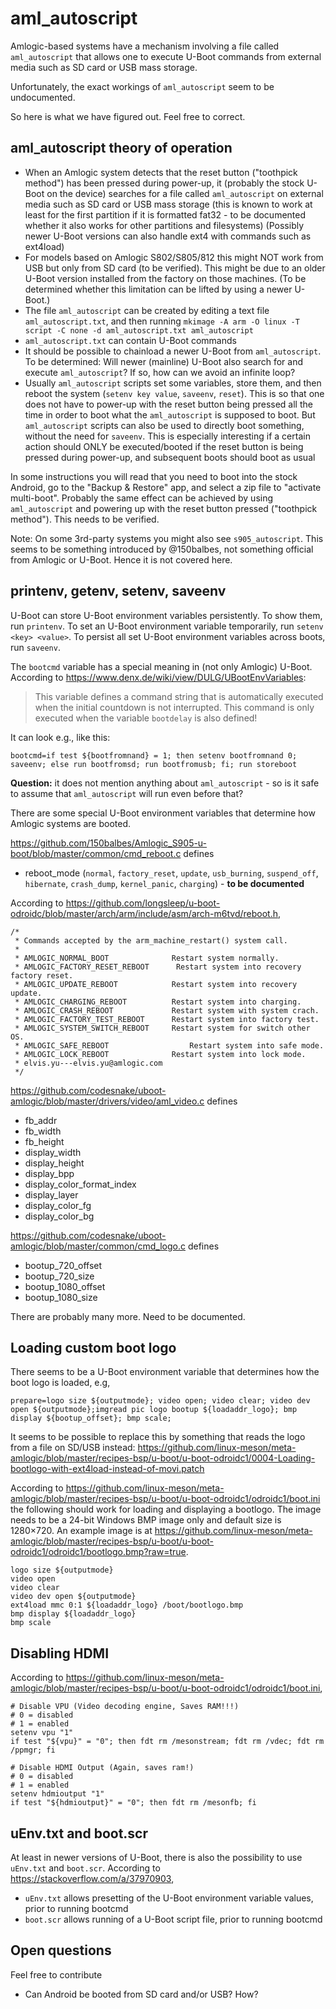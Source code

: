 # aml_autoscript

Amlogic-based systems have a mechanism involving a file called `aml_autoscript` that allows one to execute U-Boot commands from external media such as SD card or USB mass storage.

Unfortunately, the exact workings of `aml_autoscript` seem to be undocumented.

So here is what we have figured out. Feel free to correct.

## aml_autoscript theory of operation

* When an Amlogic system detects that the reset button ("toothpick method") has been pressed during power-up, it (probably the stock U-Boot on the device) searches for a file called `aml_autoscript` on external media such as SD card or USB mass storage (this is known to work at least for the first partition if it is formatted fat32 - to be documented whether it also works for other partitions and filesystems) (Possibly newer U-Boot versions can also handle ext4 with commands such as ext4load)
* For models based on Amlogic S802/S805/812 this might NOT work from USB but only from SD card (to be verified). This might be due to an older U-Boot version installed from the factory on those machines. (To be determined whether this limitation can be lifted by using a newer U-Boot.)
* The file `aml_autoscript` can be created by editing a text file `aml_autoscript.txt`, and then running `mkimage -A arm -O linux -T script -C none -d aml_autoscript.txt aml_autoscript`
* `aml_autoscript.txt` can contain U-Boot commands
* It should be possible to chainload a newer U-Boot from `aml_autoscript`. To be determined: Will newer (mainline) U-Boot also search for and execute `aml_autoscript`? If so, how can we avoid an infinite loop?
* Usually `aml_autoscript` scripts set some variables, store them, and then reboot the system (`setenv key value`, `saveenv`, `reset`). This is so that one does not have to power-up with the reset button being pressed all the time in order to boot what the `aml_autoscript` is supposed to boot. But `aml_autoscript` scripts can also be used to directly boot something, without the need for `saveenv`. This is especially interesting if a certain action should ONLY be executed/booted if the reset button is being pressed during power-up, and subsequent boots should boot as usual

In some instructions you will read that you need to boot into the stock Android, go to the "Backup & Restore" app, and select a zip file to "activate multi-boot". Probably the same effect can be achieved by using `aml_autoscript` and powering up with the reset button pressed ("toothpick method"). This needs to be verified.

Note: On some 3rd-party systems you might also see `s905_autoscript`. This seems to be something introduced by @150balbes, not something official from Amlogic or U-Boot. Hence it is not covered here.

## printenv, getenv, setenv, saveenv

U-Boot can store U-Boot environment variables persistently. To show them, run `printenv`. To set an U-Boot environment variable temporarily, run `setenv <key> <value>`. To persist all set U-Boot environment variables across boots, run `saveenv`.

The `bootcmd` variable has a special meaning in (not only Amlogic) U-Boot. According to https://www.denx.de/wiki/view/DULG/UBootEnvVariables:

> This variable defines a command string that is automatically executed when the initial countdown is not interrupted.
This command is only executed when the variable `bootdelay` is also defined! 

It can look e.g., like this:

```
bootcmd=if test ${bootfromnand} = 1; then setenv bootfromnand 0; saveenv; else run bootfromsd; run bootfromusb; fi; run storeboot
```

__Question:__ it does not mention anything about `aml_autoscript` - so is it safe to assume that `aml_autoscript` will run even before that?

There are some special U-Boot environment variables that determine how Amlogic systems are booted.

https://github.com/150balbes/Amlogic_S905-u-boot/blob/master/common/cmd_reboot.c defines

* reboot_mode (`normal`, `factory_reset`, `update`, `usb_burning`, `suspend_off`, `hibernate`, `crash_dump`, `kernel_panic`, `charging`) - __to be documented__

According to https://github.com/longsleep/u-boot-odroidc/blob/master/arch/arm/include/asm/arch-m6tvd/reboot.h,

```
/*
 * Commands accepted by the arm_machine_restart() system call.
 *
 * AMLOGIC_NORMAL_BOOT     			Restart system normally.
 * AMLOGIC_FACTORY_RESET_REBOOT      Restart system into recovery factory reset.
 * AMLOGIC_UPDATE_REBOOT			Restart system into recovery update.
 * AMLOGIC_CHARGING_REBOOT     		Restart system into charging.
 * AMLOGIC_CRASH_REBOOT   			Restart system with system crach.
 * AMLOGIC_FACTORY_TEST_REBOOT    	Restart system into factory test.
 * AMLOGIC_SYSTEM_SWITCH_REBOOT  	Restart system for switch other OS.
 * AMLOGIC_SAFE_REBOOT       			Restart system into safe mode.
 * AMLOGIC_LOCK_REBOOT  			Restart system into lock mode.
 * elvis.yu---elvis.yu@amlogic.com
 */
 ```

https://github.com/codesnake/uboot-amlogic/blob/master/drivers/video/aml_video.c defines

* fb_addr
* fb_width
* fb_height
* display_width
* display_height
* display_bpp
* display_color_format_index
* display_layer
* display_color_fg
* display_color_bg

https://github.com/codesnake/uboot-amlogic/blob/master/common/cmd_logo.c defines

* bootup_720_offset
* bootup_720_size
* bootup_1080_offset
* bootup_1080_size

There are probably many more. Need to be documented.

## Loading custom boot logo

There seems to be a U-Boot environment variable that determines how the boot logo is loaded, e.g,

`prepare=logo size ${outputmode}; video open; video clear; video dev open ${outputmode};imgread pic logo bootup ${loadaddr_logo}; bmp display ${bootup_offset}; bmp scale;`

It seems to be possible to replace this by something that reads the logo from a file on SD/USB instead: https://github.com/linux-meson/meta-amlogic/blob/master/recipes-bsp/u-boot/u-boot-odroidc1/0004-Loading-bootlogo-with-ext4load-instead-of-movi.patch

According to https://github.com/linux-meson/meta-amlogic/blob/master/recipes-bsp/u-boot/u-boot-odroidc1/odroidc1/boot.ini the following should work for loading and displaying a bootlogo. The image needs to be a 24-bit Windows BMP image only and default size is 1280×720. An example image is at https://github.com/linux-meson/meta-amlogic/blob/master/recipes-bsp/u-boot/u-boot-odroidc1/odroidc1/bootlogo.bmp?raw=true.

```
logo size ${outputmode}
video open
video clear
video dev open ${outputmode}
ext4load mmc 0:1 ${loadaddr_logo} /boot/bootlogo.bmp
bmp display ${loadaddr_logo}
bmp scale
```

## Disabling HDMI

According to https://github.com/linux-meson/meta-amlogic/blob/master/recipes-bsp/u-boot/u-boot-odroidc1/odroidc1/boot.ini,

```
# Disable VPU (Video decoding engine, Saves RAM!!!)
# 0 = disabled
# 1 = enabled
setenv vpu "1"
if test "${vpu}" = "0"; then fdt rm /mesonstream; fdt rm /vdec; fdt rm /ppmgr; fi

# Disable HDMI Output (Again, saves ram!)
# 0 = disabled
# 1 = enabled
setenv hdmioutput "1"
if test "${hdmioutput}" = "0"; then fdt rm /mesonfb; fi
```

## uEnv.txt and boot.scr

At least in newer versions of U-Boot, there is also the possibility to use `uEnv.txt` and `boot.scr`. According to https://stackoverflow.com/a/37970903,

* `uEnv.txt` allows presetting of the U-Boot environment variable values, prior to running bootcmd
* `boot.scr` allows running of a U-Boot script file, prior to running bootcmd

## Open questions

Feel free to contribute

* Can Android be booted from SD card and/or USB? How?
